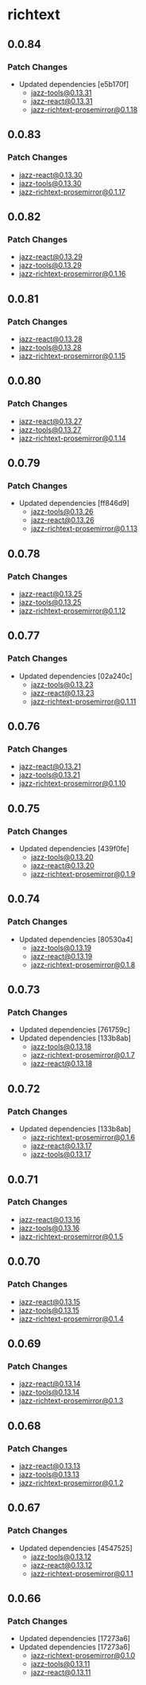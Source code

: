 # richtext

## 0.0.84

### Patch Changes

- Updated dependencies [e5b170f]
  - jazz-tools@0.13.31
  - jazz-react@0.13.31
  - jazz-richtext-prosemirror@0.1.18

## 0.0.83

### Patch Changes

- jazz-react@0.13.30
- jazz-tools@0.13.30
- jazz-richtext-prosemirror@0.1.17

## 0.0.82

### Patch Changes

- jazz-react@0.13.29
- jazz-tools@0.13.29
- jazz-richtext-prosemirror@0.1.16

## 0.0.81

### Patch Changes

- jazz-react@0.13.28
- jazz-tools@0.13.28
- jazz-richtext-prosemirror@0.1.15

## 0.0.80

### Patch Changes

- jazz-react@0.13.27
- jazz-tools@0.13.27
- jazz-richtext-prosemirror@0.1.14

## 0.0.79

### Patch Changes

- Updated dependencies [ff846d9]
  - jazz-tools@0.13.26
  - jazz-react@0.13.26
  - jazz-richtext-prosemirror@0.1.13

## 0.0.78

### Patch Changes

- jazz-react@0.13.25
- jazz-tools@0.13.25
- jazz-richtext-prosemirror@0.1.12

## 0.0.77

### Patch Changes

- Updated dependencies [02a240c]
  - jazz-tools@0.13.23
  - jazz-react@0.13.23
  - jazz-richtext-prosemirror@0.1.11

## 0.0.76

### Patch Changes

- jazz-react@0.13.21
- jazz-tools@0.13.21
- jazz-richtext-prosemirror@0.1.10

## 0.0.75

### Patch Changes

- Updated dependencies [439f0fe]
  - jazz-tools@0.13.20
  - jazz-react@0.13.20
  - jazz-richtext-prosemirror@0.1.9

## 0.0.74

### Patch Changes

- Updated dependencies [80530a4]
  - jazz-tools@0.13.19
  - jazz-react@0.13.19
  - jazz-richtext-prosemirror@0.1.8

## 0.0.73

### Patch Changes

- Updated dependencies [761759c]
- Updated dependencies [133b8ab]
  - jazz-tools@0.13.18
  - jazz-richtext-prosemirror@0.1.7
  - jazz-react@0.13.18

## 0.0.72

### Patch Changes

- Updated dependencies [133b8ab]
  - jazz-richtext-prosemirror@0.1.6
  - jazz-react@0.13.17
  - jazz-tools@0.13.17

## 0.0.71

### Patch Changes

- jazz-react@0.13.16
- jazz-tools@0.13.16
- jazz-richtext-prosemirror@0.1.5

## 0.0.70

### Patch Changes

- jazz-react@0.13.15
- jazz-tools@0.13.15
- jazz-richtext-prosemirror@0.1.4

## 0.0.69

### Patch Changes

- jazz-react@0.13.14
- jazz-tools@0.13.14
- jazz-richtext-prosemirror@0.1.3

## 0.0.68

### Patch Changes

- jazz-react@0.13.13
- jazz-tools@0.13.13
- jazz-richtext-prosemirror@0.1.2

## 0.0.67

### Patch Changes

- Updated dependencies [4547525]
  - jazz-tools@0.13.12
  - jazz-react@0.13.12
  - jazz-richtext-prosemirror@0.1.1

## 0.0.66

### Patch Changes

- Updated dependencies [17273a6]
- Updated dependencies [17273a6]
  - jazz-richtext-prosemirror@0.1.0
  - jazz-tools@0.13.11
  - jazz-react@0.13.11
